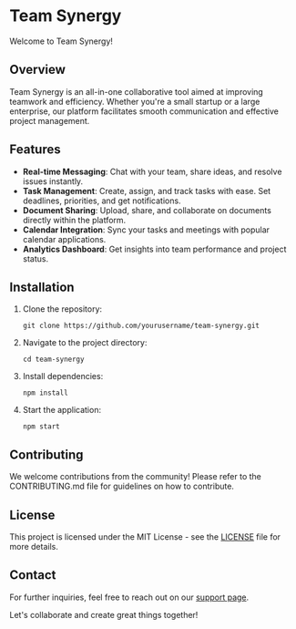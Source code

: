 # Team Synergy

Welcome to Team Synergy!

## Overview
Team Synergy is an all-in-one collaborative tool aimed at improving teamwork and efficiency. Whether you're a small startup or a large enterprise, our platform facilitates smooth communication and effective project management.

## Features
- **Real-time Messaging**: Chat with your team, share ideas, and resolve issues instantly.
- **Task Management**: Create, assign, and track tasks with ease. Set deadlines, priorities, and get notifications.
- **Document Sharing**: Upload, share, and collaborate on documents directly within the platform.
- **Calendar Integration**: Sync your tasks and meetings with popular calendar applications.
- **Analytics Dashboard**: Get insights into team performance and project status.

## Installation
1. Clone the repository:
   ```
   git clone https://github.com/yourusername/team-synergy.git
   ```
2. Navigate to the project directory:
   ```
   cd team-synergy
   ```
3. Install dependencies:
   ```
   npm install
   ```
4. Start the application:
   ```
   npm start
   ```

## Contributing
We welcome contributions from the community! Please refer to the CONTRIBUTING.md file for guidelines on how to contribute.

## License
This project is licensed under the MIT License - see the [LICENSE](LICENSE) file for more details.

## Contact
For further inquiries, feel free to reach out on our [support page](https://support.teamsynergy.com).

Let's collaborate and create great things together!